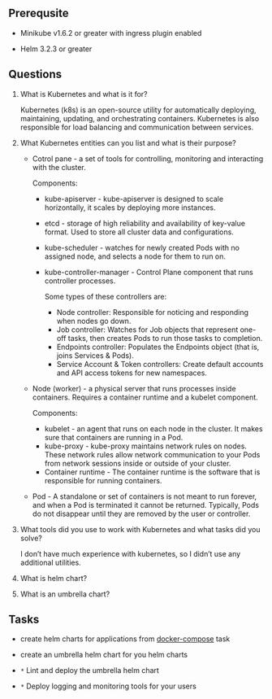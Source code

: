 ## Prerequsite

* Minikube v1.6.2 or greater with ingress plugin enabled

* Helm 3.2.3 or greater

## Questions

1. What is Kubernetes and what is it for?

    Kubernetes (k8s) is an open-source utility for automatically deploying, maintaining, updating, and orchestrating containers. Kubernetes is also responsible for load balancing and communication between services.

2. What Kubernetes entities can you list and what is their purpose?

    - Cotrol pane - a set of tools for controlling, monitoring and interacting with the cluster.

        Components:
        - kube-apiserver - kube-apiserver is designed to scale horizontally, it scales by deploying more instances.
        - etcd - storage of high reliability and availability of key-value format. Used to store all cluster data and configurations.
        - kube-scheduler - watches for newly created Pods with no assigned node, and selects a node for them to run on.
        - kube-controller-manager - Control Plane component that runs controller processes. 

            Some types of these controllers are:

            - Node controller: Responsible for noticing and responding when nodes go down.
            - Job controller: Watches for Job objects that represent one-off tasks, then creates Pods to run those tasks to completion.
            - Endpoints controller: Populates the Endpoints object (that is, joins Services & Pods).
            - Service Account & Token controllers: Create default accounts and API access tokens for new namespaces.

    - Node (worker) - a physical server that runs processes inside containers. Requires a container runtime and a kubelet component.

        Components:
        - kubelet - an agent that runs on each node in the cluster. It makes sure that containers are running in a Pod.
        - kube-proxy - kube-proxy maintains network rules on nodes. These network rules allow network communication to your Pods from network sessions inside or outside of your cluster.
        - Container runtime - The container runtime is the software that is responsible for running containers.
    - Pod - A standalone or set of containers is not meant to run forever, and when a Pod is terminated it cannot be returned. Typically, Pods do not disappear until they are removed by the user or controller. 
3. What tools did you use to work with Kubernetes and what tasks did you solve?

    I don’t have much experience with kubernetes, so I didn’t use any additional utilities. 
4. What is helm chart?

5. What is an umbrella chart?


## Tasks

* create helm charts for applications from [docker-compose](../03%20-%20docker-compose) task

* create an umbrella helm chart for you helm charts

* `*` Lint and deploy the umbrella helm chart

* `*` Deploy logging and monitoring tools for your users
